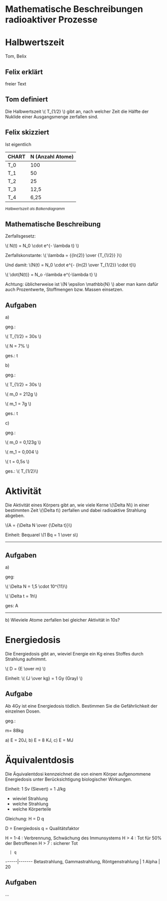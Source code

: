 Mathematische Beschreibungen radioaktiver Prozesse
===================================================

# Halbwertszeit

Tom, Belix

## Felix erklärt

freier Text

## Tom definiert

Die Halbwertszeit \\( T_{1/2} \\) gibt an, nach welcher Zeit die Hälfte der Nuklide einer Ausgangsmenge zerfallen sind.

## Felix skizziert

Ist eigentlich

CHART | N (Anzahl Atome) 
------|-------
T_0   | 100   
T_1   | 50    
T_2   | 25
T_3   | 12,5
T_4   | 6,25        

*<sup>Halbwertszeit als Balkendiagramm</sup>*

## Mathematische Beschreibung


Zerfallsgesetz: 

\\( N(t) = N_0 \cdot e^{- \lambda t} \\)

Zerfallskonstante: \\( \lambda = {{ln(2)} \over {T_{1/2}} }\\)

Und damit: \\(N(t) = N_0 \cdot e^{- {ln(2) \over T_{1/2}} \cdot t}\\)

\\( \dot{N(t)} = N_o -\lambda e^{-\lambda t} \\)

Achtung: üblicherweise ist \\(N \epsilon \mathbb{N} \\) aber man kann dafür auch Prozentwerte, Stoffmengen bzw. Massen einsetzen.

## Aufgaben

a)

geg.:

\\( T_{1/2} = 30s \\)

\\( N = 7% \\)

ges.: t

b)

geg.:

\\( T_{1/2} = 30s \\)

\\( m_0 = 212g \\)

\\( m_1 = 7g \\)

ges.: t

c)

geg.:

\\( m_0 = 0,123g \\)

\\( m_1 = 0,004 \\)

\\( t = 0,5s \\)

ges.: \\( T_{1/2}\\)

# Aktivität

Die Aktivität eines Körpers gibt an, wie viele Kerne \\(\Delta N\\) in einer bestimmten Zeit \\(\Delta t\\) zerfallen und dabei radioaktive Strahlung abgeben.

\\(A = {\Delta N \over {\Delta t}}\\)

Einheit: Bequarel \\(1 Bq = 1 \over s\\)

---

## Aufgaben

a)

geg: 

\\( \Delta N = 1,5 \cdot 10^{11}\\)

\\( \Delta t = 1h\\)

ges: A

---

b) Wieviele Atome zerfallen bei gleicher Aktivität in 10s?


# Energiedosis

Die Energiedosis gibt an, wieviel Energie ein Kg eines Stoffes durch Strahlung aufnimmt.

\\( D = {E \over m} \\)

Einheit: \\( {J \over kg} = 1 Gy (Gray) \\)

## Aufgabe

Ab 4Gy ist eine Energiedosis tödlich. Bestimmen Sie die Gefährlichkeit der einzelnen Dosen.

geg.:

m= 88kg

a) E = 20J, b) E = 8 KJ, c) E = MJ


# Äquivalentdosis

Die Äquivalentdosi kennzeichnet die von einem Körper aufgenommene Energiedosis unter Berücksichtigung biologischer Wirkungen.

Einheit: 1 Sv (Sievert) = 1 J/kg

- wieviel Strahlung
- welche Strahlung
- welche Körperteile

Gleichung: H = D q

D = Energiedosis
q = Qualitätsfaktor

H = 1-4 : Verbrennung, Schwächung des Immunsystems
H > 4 : Tot für 50% der Betroffenen
H > 7 : sicherer Tot

      | q
------|-------
Betastrahlung, Gammastrahlung, Röntgenstrahlung   | 1
Alpha   | 20

## Aufgaben

...